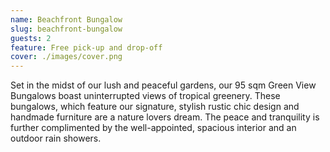 ```yaml
---
name: Beachfront Bungalow
slug: beachfront-bungalow
guests: 2
feature: Free pick-up and drop-off
cover: ./images/cover.png
---
```


Set in the midst of our lush and peaceful gardens, our 95 sqm Green View Bungalows boast uninterrupted views of tropical greenery. These bungalows, which feature our signature, stylish rustic chic design and handmade furniture are a nature lovers dream. The peace and tranquility is further complimented by the well-appointed, spacious interior and an outdoor rain showers.
